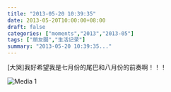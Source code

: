 ```yaml
---
title: "2013-05-20 10:39:35"
date: 2013-05-20T10:00:00+08:00
draft: false
categories: ["moments","2013","2013-05"]
tags: ["朋友圈","生活记录"]
summary: "2013-05-20 10:39:35..."
---
```


[大哭]我好希望我是七月份的尾巴和八月份的前奏啊！！！

![Media 1](/Moments/photos/2013-05-20/201305201039350.jpg)
